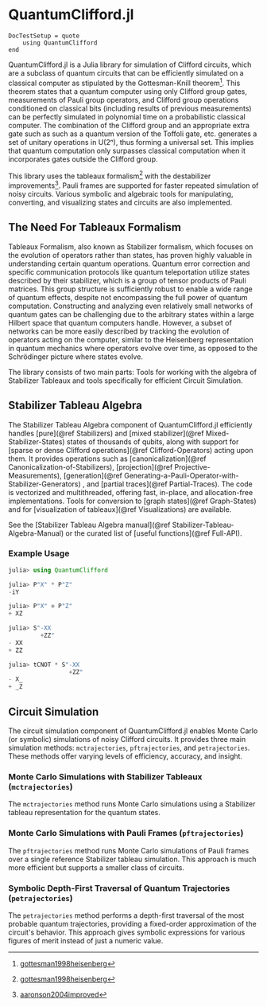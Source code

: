 # QuantumClifford.jl

```@meta
DocTestSetup = quote
    using QuantumClifford
end
```

QuantumClifford.jl is a Julia library for simulation of Clifford circuits, which are a subclass of quantum circuits that can be efficiently simulated on a classical computer as stipulated by the Gottesman-Knill theorem[^1]. This theorem states that a quantum computer using only Clifford group gates, measurements of Pauli group operators, and Clifford group operations conditioned on classical bits (including results of previous measurements) can be perfectly simulated in polynomial time on a probabilistic classical computer. The combination of the Clifford group and an appropriate extra gate such as such as a quantum version of the Toffoli gate, etc. generates a set of unitary operations in U(2ⁿ), thus forming a universal set. This implies that quantum computation only surpasses classical computation when it incorporates gates outside the Clifford group.

This library uses the tableaux formalism[^1] with the destabilizer improvements[^2]. Pauli frames are supported for faster repeated simulation of noisy circuits. Various symbolic and algebraic tools for manipulating, converting, and visualizing states and circuits are also implemented. 

## The Need For Tableaux Formalism

Tableaux Formalism, also known as Stabilizer formalism, which focuses on the evolution of operators rather than states, has proven highly valuable in understanding certain quantum operations. Quantum error correction and specific communication protocols like quantum teleportation utilize states described by their stabilizer, which is a group of tensor products of Pauli matrices. This group structure is sufficiently robust to enable a wide range of quantum effects, despite not encompassing the full power of quantum computation. Constructing and analyzing even relatively small networks of quantum gates can be challenging due to the arbitrary states within a large Hilbert space that quantum computers handle. However, a subset of networks can be more easily described by tracking the evolution of operators acting on the computer, similar to the Heisenberg representation in quantum mechanics where operators evolve over time, as opposed to the Schrödinger picture where states evolve.

[^1]: [gottesman1998heisenberg](@cite)

[^2]: [aaronson2004improved](@cite)

The library consists of two main parts: Tools for working with the algebra of Stabilizer Tableaux and tools specifically for efficient Circuit Simulation.

## Stabilizer Tableau Algebra

The Stabilizer Tableau Algebra component of QuantumClifford.jl efficiently handles [pure](@ref Stabilizers) and [mixed stabilizer](@ref Mixed-Stabilizer-States) states of thousands of qubits, along with support for [sparse or dense Clifford operations](@ref Clifford-Operators) acting upon them. It provides operations such as [canonicalization](@ref Canonicalization-of-Stabilizers), [projection](@ref Projective-Measurements), [generation](@ref Generating-a-Pauli-Operator-with-Stabilizer-Generators) , and [partial traces](@ref Partial-Traces). The code is vectorized and multithreaded, offering fast, in-place, and allocation-free implementations. Tools for conversion to [graph states](@ref Graph-States) and for [visualization of tableaux](@ref Visualizations) are available.

See the [Stabilizer Tableau Algebra manual](@ref Stabilizer-Tableau-Algebra-Manual) or the curated list of [useful functions](@ref Full-API).

### Example Usage

```julia
julia> using QuantumClifford

julia> P"X" * P"Z"
-iY

julia> P"X" ⊗ P"Z"
+ XZ

julia> S"-XX
         +ZZ"
- XX
+ ZZ

julia> tCNOT * S"-XX
                 +ZZ"
- X_
+ _Z
```

## Circuit Simulation

The circuit simulation component of QuantumClifford.jl enables Monte Carlo (or symbolic) simulations of noisy Clifford circuits. It provides three main simulation methods: `mctrajectories`, `pftrajectories`, and `petrajectories`. These methods offer varying levels of efficiency, accuracy, and insight.

### Monte Carlo Simulations with Stabilizer Tableaux (`mctrajectories`)

The `mctrajectories` method runs Monte Carlo simulations using a Stabilizer tableau representation for the quantum states.

### Monte Carlo Simulations with Pauli Frames (`pftrajectories`)

The `pftrajectories` method runs Monte Carlo simulations of Pauli frames over a single reference Stabilizer tableau simulation. This approach is much more efficient but supports a smaller class of circuits.

### Symbolic Depth-First Traversal of Quantum Trajectories (`petrajectories`)

The `petrajectories` method performs a depth-first traversal of the most probable quantum trajectories, providing a fixed-order approximation of the circuit's behavior. This approach gives symbolic expressions for various figures of merit instead of just a numeric value.
